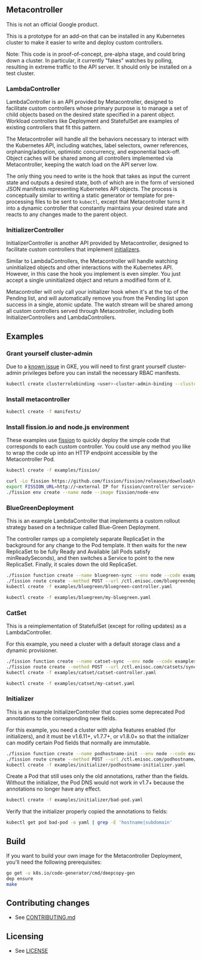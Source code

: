 ## Metacontroller

This is not an official Google product.

This is a prototype for an add-on that can be installed in any Kubernetes cluster to make it easier
to write and deploy custom controllers.

Note: This code is in proof-of-concept, pre-alpha stage, and could bring down a cluster.
In particular, it currently "fakes" watches by polling, resulting in extreme traffic to the API
server. It should only be installed on a test cluster.

### LambdaController

LambdaController is an API provided by Metacontroller, designed to facilitate custom controllers
whose primary purpose is to manage a set of child objects based on the desired state specified
in a parent object.
Workload controllers like Deployment and StatefulSet are examples of existing controllers
that fit this pattern.

The Metacontroller will handle all the behaviors necessary to interact with the Kubernetes API,
including watches, label selectors, owner references, orphaning/adoption, optimistic concurrency,
and exponential back-off. Object caches will be shared among all controllers implemented via
Metacontroller, keeping the watch load on the API server low.

The only thing you need to write is the hook that takes as input the current state and outputs a
desired state, both of which are in the form of versioned JSON manifests representing Kubernetes
API objects.
The process is conceptually similar to writing a static generator or template for pre-processing
files to be sent to `kubectl`, except that Metacontroller turns it into a dynamic controller that
constantly maintains your desired state and reacts to any changes made to the parent object.

### InitializerController

InitializerController is another API provided by Metacontroller, designed to facilitate custom
controllers that implement [initializers](https://kubernetes.io/docs/admin/extensible-admission-controllers/#initializers).

Similar to LambdaControllers, the Metacontroller will handle watching uninitialized objects and
other interactions with the Kubernetes API. However, in this case the hook you implement is even
simpler. You just accept a single uninitialized object and return a modified form of it.

Metacontroller will only call your initializer hook when it's at the top of the Pending list,
and will automatically remove you from the Pending list upon success in a single, atomic update.
The watch stream will be shared among all custom controllers served through Metacontroller,
including both InitializerControllers and LambdaControllers.

## Examples

### Grant yourself cluster-admin

Due to a [known issue](https://cloud.google.com/container-engine/docs/role-based-access-control#defining_permissions_in_a_role)
in GKE, you will need to first grant yourself cluster-admin privileges before you can install the
necessary RBAC manifests.

```sh
kubectl create clusterrolebinding <user>-cluster-admin-binding --clusterrole=cluster-admin --user=<user>@<domain>
```

### Install metacontroller

```sh
kubectl create -f manifests/
```

### Install fission.io and node.js environment

These examples use [fission](http://fission.io/) to quickly deploy the simple code that corresponds
to each custom controller.
You could use any method you like to wrap the code up into an HTTP endpoint accessible by
the Metacontroller Pod.

```sh
kubectl create -f examples/fission/
```

```sh
curl -Lo fission https://github.com/fission/fission/releases/download/nightly20170705/fission-cli-linux && chmod +x fission
export FISSION_URL=http://<external IP for fission/controller service>
./fission env create --name node --image fission/node-env
```

### BlueGreenDeployment

This is an example LambdaController that implements a custom rollout strategy
based on a technique called Blue-Green Deployment.

The controller ramps up a completely separate ReplicaSet in the background for any change to the
Pod template. It then waits for the new ReplicaSet to be fully Ready and Available
(all Pods satisfy minReadySeconds), and then switches a Service to point to the new ReplicaSet.
Finally, it scales down the old ReplicaSet.

```sh
./fission function create --name bluegreen-sync --env node --code examples/bluegreen/bluegreen-sync.js
./fission route create --method POST --url /ctl.enisoc.com/bluegreendeployments/sync --function bluegreen-sync
kubectl create -f examples/bluegreen/bluegreen-controller.yaml
```

```sh
kubectl create -f examples/bluegreen/my-bluegreen.yaml
```

### CatSet

This is a reimplementation of StatefulSet (except for rolling updates) as a LambdaController.

For this example, you need a cluster with a default storage class and a dynamic provisioner.

```sh
./fission function create --name catset-sync --env node --code examples/catset/catset-sync.js
./fission route create --method POST --url /ctl.enisoc.com/catsets/sync --function catset-sync
kubectl create -f examples/catset/catset-controller.yaml
```

```sh
kubectl create -f examples/catset/my-catset.yaml
```

### Initializer

This is an example InitializerController that copies some deprecated Pod annotations to
the corresponding new fields.

For this example, you need a cluster with alpha features enabled (for initializers),
and it must be v1.6.11+, v1.7.7+, or v1.8.0+ so that the initializer can modify
certain Pod fields that normally are immutable.

```sh
./fission function create --name podhostname-init --env node --code examples/initializer/podhostname-init.js
./fission route create --method POST --url /ctl.enisoc.com/podhostname/init --function podhostname-init
kubectl create -f examples/initializer/podhostname-initializer.yaml
```

Create a Pod that still uses only the old annotations, rather than the fields.
Without the initializer, the Pod DNS would not work in v1.7+ because the annotations
no longer have any effect.

```sh
kubectl create -f examples/initializer/bad-pod.yaml
```

Verify that the initializer properly copied the annotations to fields:

```sh
kubectl get pod bad-pod -o yaml | grep -E 'hostname|subdomain'
```

## Build

If you want to build your own image for the Metacontroller Deployment,
you'll need the following prerequisites:

```sh
go get -u k8s.io/code-generator/cmd/deepcopy-gen
dep ensure
make
```

## Contributing changes

* See [CONTRIBUTING.md](CONTRIBUTING.md)

## Licensing

* See [LICENSE](LICENSE)

